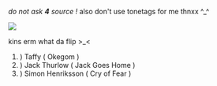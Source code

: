  *do not ask **4** source !* also don't use tonetags for me thnxx ^_^

![](https://64.media.tumblr.com/0483ba681652f2ee8268f092100530ae/87f75cfd7e0bb3f7-61/s640x960/5ffa1c170225b884eb32c5f42c84b3d00037635e.pnj)

kins erm what da flip >_<
1. ) Taffy ( Okegom )
1. ) Jack Thurlow ( Jack Goes Home )
3. ) Simon Henriksson ( Cry of Fear )
